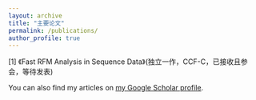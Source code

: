 ```yaml
---
layout: archive
title: "主要论文"
permalink: /publications/
author_profile: true
---
```

[1] 《Fast RFM Analysis in Sequence Data》(独立一作，CCF-C，已接收且参会，等待发表)
  <div class="wordwrap">You can also find my articles on <a href="https://scholar.google.com/citations?user=gZLEFjMAAAAJ">my Google Scholar profile</a>.</div>

